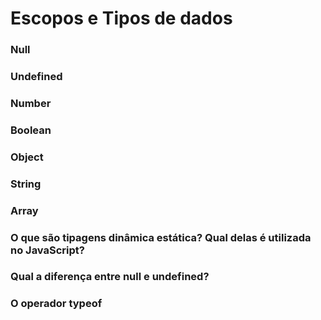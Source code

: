 # Escopos e Tipos de dados

### Null

### Undefined

### Number

### Boolean

### Object

### String

### Array

### O que são tipagens dinâmica estática? Qual delas é utilizada no JavaScript?

### Qual a diferença entre **null** e **undefined**?

### O operador **typeof**



